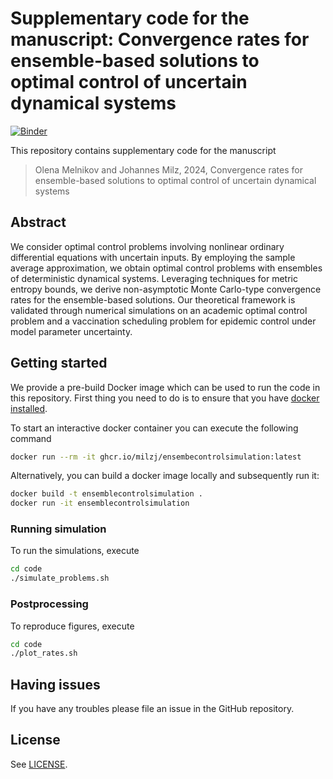 # Supplementary code for the manuscript: Convergence rates for ensemble-based solutions to optimal control of uncertain dynamical systems

[![Binder](https://mybinder.org/badge_logo.svg)](https://mybinder.org/v2/gh/scientificcomputing/example-paper/HEAD)

This repository contains supplementary code for the manuscript
> Olena Melnikov and Johannes Milz, 2024, 
> Convergence rates for ensemble-based solutions to optimal control of uncertain dynamical systems

## Abstract

We consider optimal control problems involving nonlinear ordinary differential equations with uncertain inputs. By employing the sample average approximation, we obtain optimal control problems with ensembles of deterministic dynamical systems. Leveraging techniques for metric entropy bounds, we derive non-asymptotic Monte Carlo-type convergence rates for the ensemble-based solutions. Our theoretical framework is validated through numerical simulations on an academic optimal control problem and a vaccination scheduling problem for epidemic control under model parameter uncertainty.

## Getting started

We provide a pre-build Docker image which can be used to run the code in this repository. First thing you need to do is to ensure that you have [docker installed](https://docs.docker.com/get-docker/).

To start an interactive docker container you can execute the following command

```bash
docker run --rm -it ghcr.io/milzj/ensembecontrolsimulation:latest
```

Alternatively, you can build a docker image locally and subsequently run it:

```bash
docker build -t ensemblecontrolsimulation .
docker run -it ensemblecontrolsimulation
```

### Running simulation

To run the simulations, execute

```bash
cd code
./simulate_problems.sh
```

### Postprocessing

To  reproduce figures, execute

```bash
cd code
./plot_rates.sh
```

## Having issues

If you have any troubles please file an issue in the GitHub repository.

## License

See [LICENSE](LICENSE).
